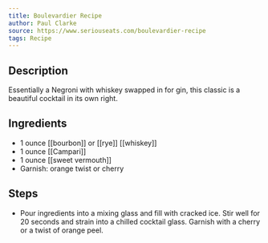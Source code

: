 ```yaml
---
title: Boulevardier Recipe
author: Paul Clarke
source: https://www.seriouseats.com/boulevardier-recipe
tags: Recipe
---
```

## Description
Essentially a Negroni with whiskey swapped in for gin, this classic is a beautiful cocktail in its own right.
## Ingredients
- 1 ounce [[bourbon]] or [[rye]] [[whiskey]] 
- 1 ounce [[Campari]] 
- 1 ounce [[sweet vermouth]] 
- Garnish: orange twist or cherry
## Steps
- Pour ingredients into a mixing glass and fill with cracked ice. Stir well for 20 seconds and strain into a chilled cocktail glass. Garnish with a cherry or a twist of orange peel.